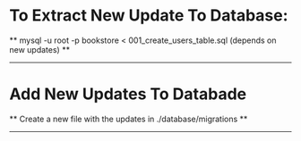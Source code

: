 # To Extract New Update To Database:

** mysql -u root -p bookstore < 001_create_users_table.sql (depends on new updates) **

---

# Add New Updates To Databade

** Create a new file with the updates in ./database/migrations **

---
